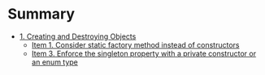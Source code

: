 # Summary

* [1. Creating and Destroying Objects]()
    * [Item 1. Consider static factory method instead of constructors](Items/item1.md)
    * [Item 3. Enforce the singleton property with a private constructor or an enum type](Items/item3.md)

